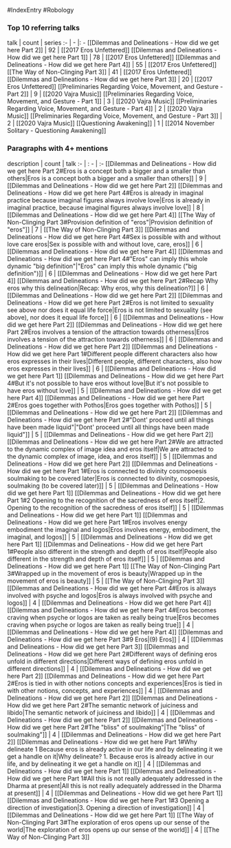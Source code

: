 #IndexEntry #Robology

### Top 10 referring talks
talk | count | series
:- | - |: -
[[Dilemmas and Delineations - How did we get here Part 2]] | 92 | [[2017 Eros Unfettered]]
[[Dilemmas and Delineations - How did we get here Part 1]] | 78 | [[2017 Eros Unfettered]]
[[Dilemmas and Delineations - How did we get here Part 4]] | 55 | [[2017 Eros Unfettered]]
[[The Way of Non-Clinging Part 3]] | 41 | [[2017 Eros Unfettered]]
[[Dilemmas and Delineations - How did we get here Part 3]] | 20 | [[2017 Eros Unfettered]]
[[Preliminaries Regarding Voice, Movement, and Gesture - Part 2]] | 9 | [[2020 Vajra Music]]
[[Preliminaries Regarding Voice, Movement, and Gesture - Part 1]] | 3 | [[2020 Vajra Music]]
[[Preliminaries Regarding Voice, Movement, and Gesture - Part 4]] | 2 | [[2020 Vajra Music]]
[[Preliminaries Regarding Voice, Movement, and Gesture - Part 3]] | 2 | [[2020 Vajra Music]]
[[Questioning Awakening]] | 1 | [[2014 November Solitary - Questioning Awakening]]

### Paragraphs with 4+ mentions
description | count | talk
:- | : - | :-
[[Dilemmas and Delineations - How did we get here Part 2#Eros is a concept both a bigger and a smaller than others\|Eros is a concept both a bigger and a smaller than others]] | 9 | [[Dilemmas and Delineations - How did we get here Part 2]]
[[Dilemmas and Delineations - How did we get here Part 4#Eros is already in imaginal practice because imaginal figures always involve love\|Eros is already in imaginal practice, because imaginal figures always involve love]] | 8 | [[Dilemmas and Delineations - How did we get here Part 4]]
[[The Way of Non-Clinging Part 3#Provision definition of "eros"\|Provision definition of "eros"]] | 7 | [[The Way of Non-Clinging Part 3]]
[[Dilemmas and Delineations - How did we get here Part 4#Sex is possible with and without love care eros\|Sex is possible with and without love, care, eros]] | 6 | [[Dilemmas and Delineations - How did we get here Part 4]]
[[Dilemmas and Delineations - How did we get here Part 4#"Eros" can imply this whole dynamic "big definition"\|"Eros" can imply this whole dynamic ("big definition")]] | 6 | [[Dilemmas and Delineations - How did we get here Part 4]]
[[Dilemmas and Delineations - How did we get here Part 2#Recap Why eros why this delineation\|Recap: Why eros, why this delineation?]] | 6 | [[Dilemmas and Delineations - How did we get here Part 2]]
[[Dilemmas and Delineations - How did we get here Part 2#Eros is not limited to sexuality see above nor does it equal life force\|Eros is not limited to sexuality (see above), nor does it equal life force]] | 6 | [[Dilemmas and Delineations - How did we get here Part 2]]
[[Dilemmas and Delineations - How did we get here Part 2#Eros involves a tension of the attraction towards otherness\|Eros involves a tension of the attraction towards otherness]] | 6 | [[Dilemmas and Delineations - How did we get here Part 2]]
[[Dilemmas and Delineations - How did we get here Part 1#Different people different characters also how eros expresses in their lives\|Different people, different characters, also how eros expresses in their lives]] | 6 | [[Dilemmas and Delineations - How did we get here Part 1]]
[[Dilemmas and Delineations - How did we get here Part 4#But it's not possible to have eros without love\|But it's not possible to have eros without love]] | 5 | [[Dilemmas and Delineations - How did we get here Part 4]]
[[Dilemmas and Delineations - How did we get here Part 2#Eros goes together with Pothos\|Eros goes together with Pothos]] | 5 | [[Dilemmas and Delineations - How did we get here Part 2]]
[[Dilemmas and Delineations - How did we get here Part 2#"Dont' proceed until all things have been made liquid"\|"Dont' proceed until all things have been made liquid"]] | 5 | [[Dilemmas and Delineations - How did we get here Part 2]]
[[Dilemmas and Delineations - How did we get here Part 2#We are attracted to the dynamic complex of image idea and eros itself\|We are attracted to the dynamic complex of image, idea, and eros itself]] | 5 | [[Dilemmas and Delineations - How did we get here Part 2]]
[[Dilemmas and Delineations - How did we get here Part 1#Eros is connected to divinity cosmopoesis soulmaking to be covered later\|Eros is connected to divinity, cosmopoesis, soulmaking (to be covered later)]] | 5 | [[Dilemmas and Delineations - How did we get here Part 1]]
[[Dilemmas and Delineations - How did we get here Part 1#2 Opening to the recognition of the sacredness of eros itself\|2. Opening to the recognition of the sacredness of eros itself]] | 5 | [[Dilemmas and Delineations - How did we get here Part 1]]
[[Dilemmas and Delineations - How did we get here Part 1#Eros involves energy embodiment the imaginal and logos\|Eros involves energy, embodiment, the imaginal, and logos]] | 5 | [[Dilemmas and Delineations - How did we get here Part 1]]
[[Dilemmas and Delineations - How did we get here Part 1#People also different in the strength and depth of eros itself\|People also different in the strength and depth of eros itself]] | 5 | [[Dilemmas and Delineations - How did we get here Part 1]]
[[The Way of Non-Clinging Part 3#Wrapped up in the movement of eros is beauty\|Wrapped up in the movement of eros is beauty]] | 5 | [[The Way of Non-Clinging Part 3]]
[[Dilemmas and Delineations - How did we get here Part 4#Eros is always involved with psyche and logos\|Eros is always involved with psyche and logos]] | 4 | [[Dilemmas and Delineations - How did we get here Part 4]]
[[Dilemmas and Delineations - How did we get here Part 4#Eros becomes craving when psyche or logos are taken as really being true\|Eros becomes craving when psyche or logos are taken as really being true]] | 4 | [[Dilemmas and Delineations - How did we get here Part 4]]
[[Dilemmas and Delineations - How did we get here Part 3#9 Eros\|(9) Eros]] | 4 | [[Dilemmas and Delineations - How did we get here Part 3]]
[[Dilemmas and Delineations - How did we get here Part 2#Different ways of defining eros unfold in different directions\|Different ways of defining eros unfold in different directions]] | 4 | [[Dilemmas and Delineations - How did we get here Part 2]]
[[Dilemmas and Delineations - How did we get here Part 2#Eros is tied in with other notions concepts and experiences\|Eros is tied in with other notions, concepts, and experiences]] | 4 | [[Dilemmas and Delineations - How did we get here Part 2]]
[[Dilemmas and Delineations - How did we get here Part 2#The semantic network of juiciness and libido\|The semantic network of juiciness and libido]] | 4 | [[Dilemmas and Delineations - How did we get here Part 2]]
[[Dilemmas and Delineations - How did we get here Part 2#The "bliss" of soulmaking"\|The "bliss" of soulmaking"]] | 4 | [[Dilemmas and Delineations - How did we get here Part 2]]
[[Dilemmas and Delineations - How did we get here Part 1#Why delineate 1 Because eros is already active in our life and by delineating it we get a handle on it\|Why delineate? 1. Because eros is already active in our life, and by delineating it we get a handle on it]] | 4 | [[Dilemmas and Delineations - How did we get here Part 1]]
[[Dilemmas and Delineations - How did we get here Part 1#All this is not really adequately addressed in the Dharma at present\|All this is not really adequately addressed in the Dharma at present]] | 4 | [[Dilemmas and Delineations - How did we get here Part 1]]
[[Dilemmas and Delineations - How did we get here Part 1#3 Opening a direction of investigation\|3. Opening a direction of investigation]] | 4 | [[Dilemmas and Delineations - How did we get here Part 1]]
[[The Way of Non-Clinging Part 3#The exploration of eros opens up our sense of the world\|The exploration of eros opens up our sense of the world]] | 4 | [[The Way of Non-Clinging Part 3]]

